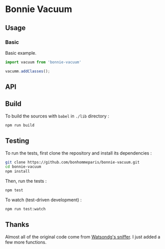 # Bonnie Vacuum

## Usage

### Basic

Basic example.

```js
import vacuum from 'bonnie-vacuum'

vacumm.addClasses();
```

## API

## Build

To build the sources with `babel` in `./lib` directory :

```sh
npm run build
```

## Testing

To run the tests, first clone the repository and install its dependencies :

```sh
git clone https://github.com/bonhommeparis/bonnie-vacuum.git
cd bonnie-vacuum
npm install
```

Then, run the tests :

```sh
npm test
```

To watch (test-driven development) :

```sh
npm run test:watch
```

## Thanks
Almost all of the original code come from [Watsondg's sniffer](https://github.com/watsondg/sniffer).
I just added a few more functions.
